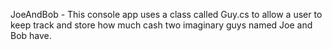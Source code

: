 JoeAndBob - This console app uses a class called Guy.cs to allow a user to keep track and store how much cash two imaginary guys named Joe and Bob have.
